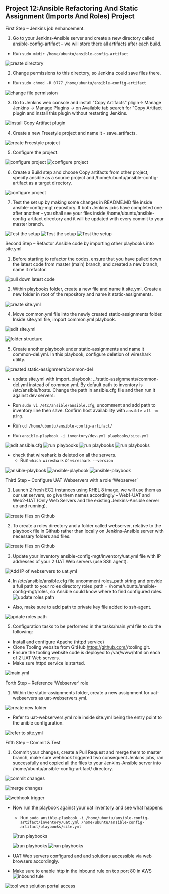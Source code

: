 
## Project 12:Ansible Refactoring And Static Assignment (Imports And Roles) Project

First Step – Jenkins job enhancement.

1. Go to your Jenkins-Ansible server and create a new directory called ansible-config-artifact – we will store there all artifacts after each build.

- Run `sudo mkdir /home/ubuntu/ansible-config-artifact`

![create directory](./images/create-config-artifact.png)

2. Change permissions to this directory, so Jenkins could save files there.

- Run `sudo chmod -R 0777 /home/ubuntu/ansible-config-artifact`

![change file permission](./images/change-permission.png)

3. Go to Jenkins web console and install "Copy Artifacts" pligin-> Manage Jenkins -> Manage Plugins -> on Available tab search for "Copy Artifact plugin and install this plugin without restarting Jenkins.

![install Copy Artifact plugin](./images/copy-artifacts.png)

4. Create a new Freestyle project and name it - save_artifacts.

![create Freestyle project](./images/create-save-artifacts.png)

5. Configure the project. 

![configure project](./images/general-save_artifacts.png)
![configure project](./images/general-save_artifacts2.png)


6. Create a Build step and choose Copy artifacts from other project, specify ansible as a source project and /home/ubuntu/ansible-config-artifact as a target directory.

![configure project](./images/general-save_artifacts3.png)

7. Test the set up by making some changes in README.MD file inside ansible-config-mgt repository. If both Jenkins jobs have completed one after another – you shall see your files inside /home/ubuntu/ansible-config-artifact directory and it will be updated with every commit to your master branch.

![Test the setup](./images/update-readme.png)
![Test the setup](./images/update-save-artifacts.png)
![Test the setup](./images/ansible-config-artifact2.png)

Second Step – Refactor Ansible code by importing other playbooks into site.yml

1. Before starting to refactor the codes, ensure that you have pulled down the latest code from master (main) branch, and created a new branch, name it refactor.

![pull down latest code](./images/refactor.png)

2. Within playbooks folder, create a new file and name it site.yml. Create a new folder in root of the repository and name it static-assignments.

![create site.yml](./images/site-static-assignment.png)



4. Move common.yml file into the newly created static-assignments folder. Inside site.yml file, import common.yml playbook.

![edit site.yml](./images/site.yml.png)

![folder structure](./images/folder-structure.png)

5. Create another playbook under static-assignments and name it common-del.yml. In this playbook, configure deletion of wireshark utility.

![created static-assignment/common-del](./images/common-del.yml.png)

- update site.yml with import_playbook: ../static-assignments/common-del.yml instead of common.yml. By default path to inventory is /etc/ansible/hosts. Change the path in ansible.cfg file and then run it against dev servers:

- Run `sudo vi /etc/ansible/ansible.cfg`, uncomment and add path to inventory line then save. Confirm host availability with `ansible all -m ping`.

- Run `cd /home/ubuntu/ansible-config-artifact/`

- Run `ansible-playbook -i inventory/dev.yml playbooks/site.yml`

![edit ansible.cfg](./images/edit-ansible-cfg.png)
![run playbooks](./images/confirm-host.png)
![run playbooks](./images/run-playbooks1.png)
![run playbooks](./images/run-playbooks2.png)

- check that wireshark is deleted on all the servers.
  - Run `which wireshark` or `wireshark --version`

![ansible-playbook](./images/verify1.png)
![ansible-playbook](./images/verify2.png)
![ansible-playbook](./images/verify3.png)

Third Step – Configure UAT Webservers with a role ‘Webserver’

1. Launch 2 fresh EC2 instances using RHEL 8 image, we will use them as our uat servers, so give them names accordingly – Web1-UAT and Web2-UAT (Only Web Servers and the existing Jenkins-Ansible server up and running).

![create files on Github](./images/uat-webs.png)

2. To create a roles directory and a folder called webserver, relative to the playbook file in Github rather than locally on Jenkins-Ansible server with necessary folders and files.

![create files on Github](./images/roles-webserver.png)

3. Update your inventory ansible-config-mgt/inventory/uat.yml file with IP addresses of your 2 UAT Web servers (use SSh agent).


![Add IP of webservers to uat.yml](./images/webserver-uat.yml.png)


4. In /etc/ansible/ansible.cfg file uncomment roles_path string and provide a full path to your roles directory roles_path    = /home/ubuntu/ansible-config-mgt/roles, so Ansible could know where to find configured roles.
![update roles path](./images/roles-path.png)

- Also, make sure to add path to private key file added to ssh-agent. 

![update roles path](./images/path-2-private-key.png)

5. Configuration tasks to be performed in the tasks/main.yml file to do the following:

- Install and configure Apache (httpd service)
- Clone Tooling website from GitHub https://github.com/<your-name>/tooling.git.
- Ensure the tooling website code is deployed to /var/www/html on each of 2 UAT Web servers.
- Make sure httpd service is started.

![main.yml](./images/main-yml.png)

Forth Step – Reference ‘Webserver’ role

1. Within the static-assignments folder, create a new assignment for uat-webservers as uat-webservers.yml.

  ![create new folder](./images/static-assing-uat.png)

- Refer to uat-webservers.yml role inside site.yml being the entry point to the anible configuration. 

![refer to site.yml](./images/webserver-uat-ref.png)

Fifth Step – Commit & Test
1. Commit your changes, create a Pull Request and merge them to master branch, make sure webhook triggered two consequent Jenkins jobs, ran successfully and copied all the files to your Jenkins-Ansible server into /home/ubuntu/ansible-config-artifact/ directory.

![commit changes](./images/git-refactor.png)

![merge changes](./images/git-refactor2.png)

![webhook trigger](./images/git-refactor3.png)

- Now run the playbook against your uat inventory and see what happens:

  - Run `sudo ansible-playbook -i /home/ubuntu/ansible-config-artifact/inventory/uat.yml /home/ubuntu/ansible-config-artifact/playbooks/site.yml`

  ![run playbooks](./images/uat-webservers-successful.png)

  ![run playbooks](./images/uat-webservers-successful2.png)
   ![run playbooks](./images/uat-webservers-successful3.png)

- UAT Web servers configured and and solutions accessible via web browsers accordingly.

- Make sure to enable http in the inbound rule on tcp port 80 in AWS
![inbound tule](./images/security-group-http.png)

![tool web solution portal access](./images/browser-access.png)
